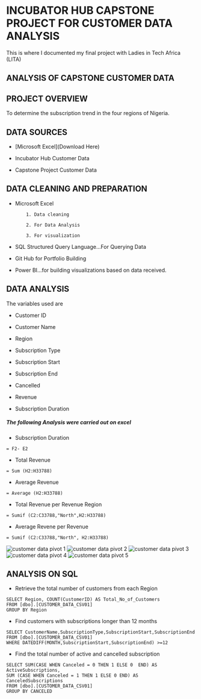 # INCUBATOR HUB CAPSTONE PROJECT FOR CUSTOMER DATA ANALYSIS
This is where I documented my final project with Ladies in Tech Africa (LITA)

## ANALYSIS OF CAPSTONE CUSTOMER DATA

## PROJECT OVERVIEW

To determine the subscription trend in the four regions of Nigeria.
## DATA SOURCES
- [Microsoft Excel](Download Here)

- Incubator Hub Customer Data

- Capstone Project Customer Data
## DATA CLEANING AND PREPARATION

- Microsoft Excel

          1. Data cleaning

          2. For Data Analysis

          3. For visualization

- SQL Structured Query Language...For Querying Data

- Git Hub for Portfolio Building

- Power BI...for building visualizations based on data received.

## DATA ANALYSIS

The variables used are

- Customer ID

- Customer Name

- Region

- Subscription Type

- Subscription Start

- Subscription End

- Cancelled

- Revenue

- Subscription Duration

##### The following Analysis were carried out on excel

- Subscription Duration
```
= F2- E2
```
- Total Revenue
```
= Sum (H2:H33788)
```
- Average Revenue
```
= Average (H2:H33788)
```
- Total Revenue per Revenue Region
```
= Sumif (C2:C33788,"North",H2:H33788)
```
-  Average Revene per Revenue
```
= Sumif (C2:C33788,"North", H2:H33788)
```
![customer data pivot 1](https://github.com/user-attachments/assets/313010ee-8ab6-4f7a-979f-5e11326d8836)
![customer data pivot 2](https://github.com/user-attachments/assets/309094b6-0766-463e-9422-504c86427e82)
![customer data pivot 3](https://github.com/user-attachments/assets/38decd76-71d6-4463-b87c-2dde18d34e5c)
![customer data pivot 4](https://github.com/user-attachments/assets/b5014431-dc73-4e15-981e-dfe63864c5c6)
![customer data pivot 5](https://github.com/user-attachments/assets/d3dc43ee-b00e-4897-8dfc-dc74ec82d13f)

## ANALYSIS ON SQL
- Retrieve the total number of customers from each Region
```
SELECT Region, COUNT(CustomerID) AS Total_No_of_Customers
FROM [dbo].[CUSTOMER_DATA_CSV01]
GROUP BY Region
```
- Find customers with subscriptions longer than 12 months
```
SELECT CustomerName,SubscriptionType,SubscriptionStart,SubscriptionEnd
FROM [dbo].[CUSTOMER_DATA_CSV01]
WHERE DATEDIFF(MONTH,SubscriptionStart,SubscriptionEnd) >=12
```
- Find the total number of active and cancelled subscription
```
SELECT SUM(CASE WHEN Canceled = 0 THEN 1 ELSE 0  END) AS ActiveSubscriptions,
SUM (CASE WHEN Canceled = 1 THEN 1 ELSE 0 END) AS CanceledSubscriptions
FROM [dbo].[CUSTOMER_DATA_CSV01]
GROUP BY CANCELED
```




